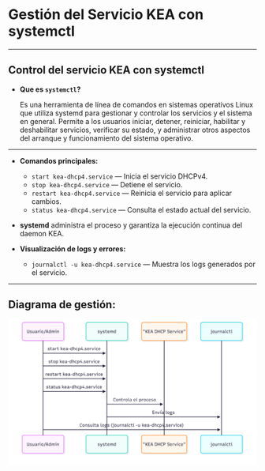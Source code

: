 # Gestión del Servicio KEA con systemctl

---

## Control del servicio KEA con systemctl
- **Que es `systemctl`?**
  
  Es una herramienta de línea de comandos en sistemas operativos Linux que utiliza systemd para gestionar y controlar los servicios y el sistema en general. Permite a los usuarios iniciar, detener, reiniciar, habilitar y deshabilitar servicios, verificar su estado, y administrar otros aspectos del arranque y funcionamiento del sistema operativo. 
---
- **Comandos principales:**
  - `start kea-dhcp4.service` — Inicia el servicio DHCPv4.
  - `stop kea-dhcp4.service` — Detiene el servicio.
  - `restart kea-dhcp4.service` — Reinicia el servicio para aplicar cambios.
  - `status kea-dhcp4.service` — Consulta el estado actual del servicio.

- **systemd** administra el proceso y garantiza la ejecución continua del daemon KEA.

- **Visualización de logs y errores:**
  - `journalctl -u kea-dhcp4.service` — Muestra los logs generados por el servicio.

---

## Diagrama de gestión:
![](img/eliassdiagram.png)
